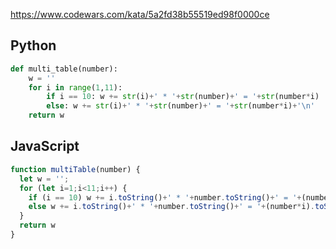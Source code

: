 https://www.codewars.com/kata/5a2fd38b55519ed98f0000ce

## Python
```python
def multi_table(number):
    w = ''
    for i in range(1,11):
        if i == 10: w += str(i)+' * '+str(number)+' = '+str(number*i)
        else: w += str(i)+' * '+str(number)+' = '+str(number*i)+'\n'
    return w
```

## JavaScript
```js
function multiTable(number) {
  let w = '';
  for (let i=1;i<11;i++) {
    if (i == 10) w += i.toString()+' * '+number.toString()+' = '+(number*i).toString();
    else w += i.toString()+' * '+number.toString()+' = '+(number*i).toString()+'\n';
  }
  return w
}
```